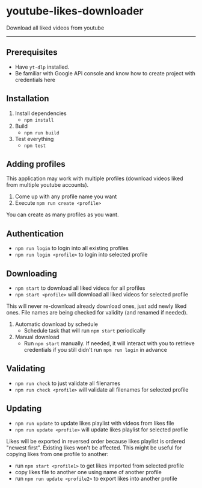 # youtube-likes-downloader

Download all liked videos from youtube

----

## Prerequisites

- Have `yt-dlp` installed.
- Be familiar with Google API console and know how to create project with credentials here

## Installation

1. Install dependencies
    - `npm install`
1. Build
    - `npm run build`
1. Test everything
    - `npm test`

## Adding profiles

This application may work with multiple profiles (download videos liked from multiple youtube accounts).

1. Come up with any profile name you want
1. Execute `npm run create <profile>`

You can create as many profiles as you want.

## Authentication

- `npm run login` to login into all existing profiles
- `npm run login <profile>` to login into selected profile

## Downloading

- `npm start` to download all liked videos for all profiles
- `npm start <profile>` will download all liked videos for selected profile

This will never re-download already download ones, just add newly liked ones.
File names are being checked for validity (and renamed if needed).

1. Automatic download by schedule
    - Schedule task that will run `npm start` periodically
1. Manual download
    - Run `npm start` manually. If needed, it will interact with you to retrieve credentials if you still didn't run `npm run login` in advance

## Validating

- `npm run check` to just validate all filenames
- `npm run check <profile>` will validate all filenames for selected profile

## Updating

- `npm run update` to update likes playlist with videos from likes file
- `npm run update <profile>` will update likes playlist for selected profile

Likes will be exported in reversed order because likes playlist is ordered "newest first". Existing likes won't be affected. This might be useful for copying likes from one profile to another:
  - run `npm start <profile1>` to get likes imported from selected profile
  - copy likes file to another one using name of another profile
  - run `npm run update <profile2>` to export likes into another profile

